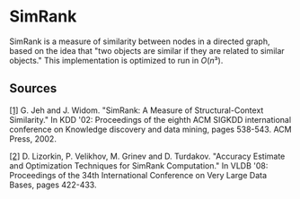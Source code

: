 # SimRank

SimRank is a measure of similarity between nodes in a directed graph, based on the idea that "two objects are similar if they are related to similar objects." This implementation is optimized to run in *O*(*n*³).

## Sources

[\[1\]](http://www-cs-students.stanford.edu/~glenj/simrank.pdf) G. Jeh and J. Widom. "SimRank: A Measure of Structural-Context Similarity." In KDD '02: Proceedings of the eighth ACM SIGKDD international conference on Knowledge discovery and data mining, pages 538-543. ACM Press, 2002.

[\[2\]](http://modis.ispras.ru/Lizorkin/Publications/simrank_accuracy.pdf) D. Lizorkin, P. Velikhov, M. Grinev and D. Turdakov. "Accuracy Estimate and Optimization Techniques for SimRank Computation." In VLDB '08: Proceedings of the 34th International Conference on Very Large Data Bases, pages 422-433.
